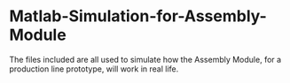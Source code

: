 # Matlab-Simulation-for-Assembly-Module
The files included are all used to simulate how the Assembly Module, for a production line prototype, will work in real life.
